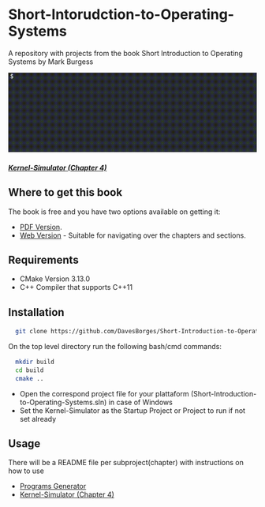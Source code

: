 # Short-Intorudction-to-Operating-Systems
A repository with projects from the book Short Introduction to Operating Systems by Mark Burgess

![Kernel-Simulator (Chapter 4)](./Chapter-4-Processes-and-Thread/images/Kernel_simulator.gif)
##### [Kernel-Simulator (Chapter 4)](./Chapter-4-Processes-and-Thread)

## Where to get this book
The book is free and you have two options available on getting it:
* [PDF Version](http://markburgess.org/os/os.pdf).
* [Web Version](http://markburgess.org/os/) - Suitable for navigating over the chapters and sections.

## Requirements
* CMake Version 3.13.0
* C++ Compiler that supports C++11


## Installation
``` bash
  git clone https://github.com/DavesBorges/Short-Introduction-to-Operating-Systems.git
  ```
On the top level directory run the following bash/cmd commands:
``` bash
  mkdir build
  cd build
  cmake ..
```

* Open the correspond project file for your plattaform (Short-Introduction-to-Operating-Systems.sln) in case of Windows
* Set the Kernel-Simulator as the Startup Project or Project to run if not set already


## Usage
There will be a README file per subproject(chapter) with instructions on how to use

* [Programs Generator](./ProgramsGenerator)
* [Kernel-Simulator (Chapter 4)](./Chapter-4-Processes-and-Thread)

